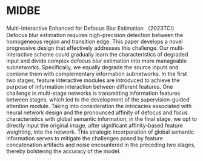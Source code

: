 # MIDBE
Multi-Interactive Enhanced for Defocus Blur Estimation （2023TCI）
Defocus blur estimation requires high-precision detection between the homogeneous region and transition edge. This paper develops a novel progressive design that effectively addresses this challenge. Our multi-interactive scheme could gradually learn the characteristics of degraded input and divide complex defocus blur estimation into more manageable subnetworks. Specifically, we equally degrade the source inputs and combine them with complementary information subnetworks. In the first two stages, feature interactive modules are introduced to achieve the purpose of information interaction between different features. One challenge in multi-stage networks is transmitting information features between stages, which led to the development of the supervision-guided attention module. Taking into consideration the intricacies associated with neural network design and the pronounced affinity of defocus and focus characteristics with global semantic information, in the final stage, we opt to directly input the original image, after significant affinity-based feature weighting, into the network. This strategic incorporation of global semantic information serves to mitigate the challenges posed by feature concatenation artifacts and noise encountered in the preceding two stages, thereby bolstering the accuracy of the model.
